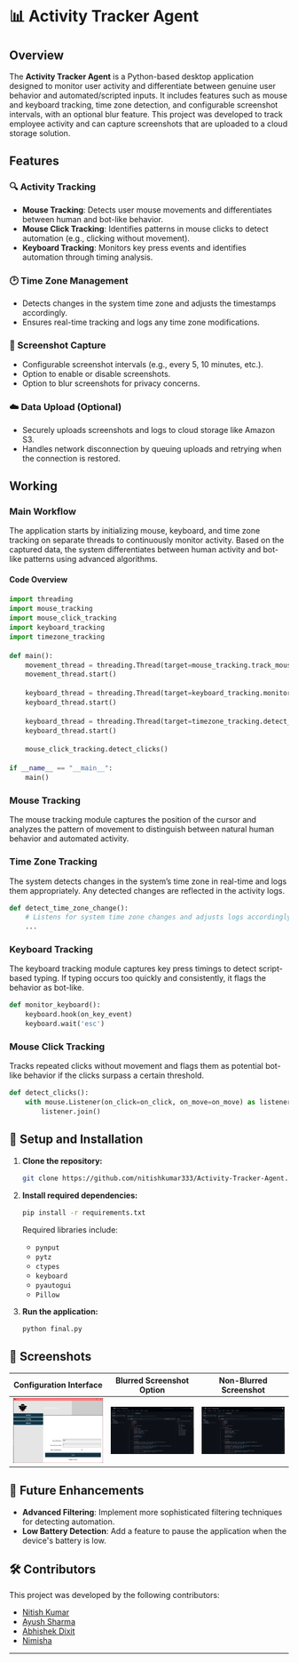 

# 📊 Activity Tracker Agent

## Overview

The **Activity Tracker Agent** is a Python-based desktop application designed to monitor user activity and differentiate between genuine user behavior and automated/scripted inputs. It includes features such as mouse and keyboard tracking, time zone detection, and configurable screenshot intervals, with an optional blur feature. This project was developed to track employee activity and can capture screenshots that are uploaded to a cloud storage solution.

## Features

### 🔍 Activity Tracking
- **Mouse Tracking**: Detects user mouse movements and differentiates between human and bot-like behavior.
- **Mouse Click Tracking**: Identifies patterns in mouse clicks to detect automation (e.g., clicking without movement).
- **Keyboard Tracking**: Monitors key press events and identifies automation through timing analysis.
  
### 🕑 Time Zone Management
- Detects changes in the system time zone and adjusts the timestamps accordingly.
- Ensures real-time tracking and logs any time zone modifications.

### 📸 Screenshot Capture
- Configurable screenshot intervals (e.g., every 5, 10 minutes, etc.).
- Option to enable or disable screenshots.
- Option to blur screenshots for privacy concerns.

### ☁️ Data Upload (Optional)
- Securely uploads screenshots and logs to cloud storage like Amazon S3.
- Handles network disconnection by queuing uploads and retrying when the connection is restored.

## Working

### Main Workflow
The application starts by initializing mouse, keyboard, and time zone tracking on separate threads to continuously monitor activity. Based on the captured data, the system differentiates between human activity and bot-like patterns using advanced algorithms.

#### Code Overview
```python
import threading
import mouse_tracking
import mouse_click_tracking
import keyboard_tracking
import timezone_tracking

def main():
    movement_thread = threading.Thread(target=mouse_tracking.track_mouse_movement)
    movement_thread.start()

    keyboard_thread = threading.Thread(target=keyboard_tracking.monitor_keyboard)
    keyboard_thread.start()

    keyboard_thread = threading.Thread(target=timezone_tracking.detect_time_zone_change)
    keyboard_thread.start()

    mouse_click_tracking.detect_clicks()

if __name__ == "__main__":
    main()
```

### Mouse Tracking
The mouse tracking module captures the position of the cursor and analyzes the pattern of movement to distinguish between natural human behavior and automated activity.

### Time Zone Tracking
The system detects changes in the system’s time zone in real-time and logs them appropriately. Any detected changes are reflected in the activity logs.

```python
def detect_time_zone_change():
    # Listens for system time zone changes and adjusts logs accordingly
    ...
```

### Keyboard Tracking
The keyboard tracking module captures key press timings to detect script-based typing. If typing occurs too quickly and consistently, it flags the behavior as bot-like.

```python
def monitor_keyboard():
    keyboard.hook(on_key_event)
    keyboard.wait('esc')
```

### Mouse Click Tracking
Tracks repeated clicks without movement and flags them as potential bot-like behavior if the clicks surpass a certain threshold.

```python
def detect_clicks():
    with mouse.Listener(on_click=on_click, on_move=on_move) as listener:
        listener.join()
```

## 📂 Setup and Installation

1. **Clone the repository:**
   ```bash
   git clone https://github.com/nitishkumar333/Activity-Tracker-Agent.git
   ```

2. **Install required dependencies:**
   ```bash
   pip install -r requirements.txt
   ```

   Required libraries include:
   - `pynput`
   - `pytz`
   - `ctypes`
   - `keyboard`
   - `pyautogui`
   - `Pillow`

3. **Run the application:**
   ```bash
   python final.py
   ```

## 📸 Screenshots

| **Configuration Interface**                                   | **Blurred Screenshot Option**                           | **Non-Blurred Screenshot**                            |
|------------------------------------------------------|---------------------------------------------------------|-------------------------------------------------------|
| ![Configuration Interface](public/config_page.png)    | ![Blurred Screenshot](public/screenshot.png) | ![Non-Blurred Screenshot](public/screenshotnoblurr.png) |

## 🎯 Future Enhancements
- **Advanced Filtering**: Implement more sophisticated filtering techniques for detecting automation.
- **Low Battery Detection**: Add a feature to pause the application when the device's battery is low.

## 🛠️ Contributors
This project was developed by the following contributors:
- [Nitish Kumar](https://github.com/nitishkumar333)
- [Ayush Sharma](https://github.com/ayusharma03)
- [Abhishek Dixit](https://github.com/Adixit8604)
- [Nimisha](https://github.com/)

---